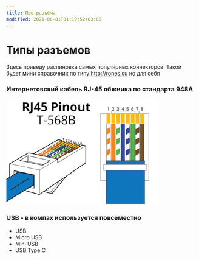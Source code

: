 ```yaml
---
title: Про разъёмы
modified: 2021-06-01T01:19:52+03:00
---
```


# Типы разъемов

Здесь приведу распиновка самых популярных коннекторов. Такой будет мини справочник по типу <http://rones.su> но для себя

### Интернетовский кабель RJ-45 обжиика по стандарта 948A
![Image](../image_picker1060660395964033999.jpg)

### USB - в компах используется повсеместно

* USB 
* Micro USB
* Mini USB
* USB Type C
